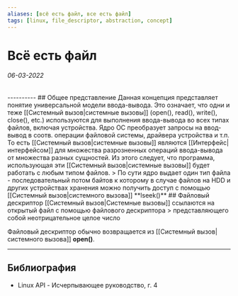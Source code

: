 ```yaml
---
aliases: [всё есть файл, все есть файл]
tags: [linux, file_descriptor, abstraction, concept]
---
```

# Всё есть файл
<h6>06-03-2022</h6>
----------
## Общее представление
Данная концепция представляет понятие универсальной модели ввода-вывода. Это означает, что одни и теже [[Системный вызов|системные вызовы]] (open(), read(), write(), close(), etc.) используются для выполнения ввода-вывода во всех типах файлов, включая устройства. Ядро ОС преобразует запросы на ввод-вывод в соотв. операции файловой системы, драйвера устройства и т.п.
То есть [[Системный вызов|системные вызовы]] являются [[Интерфейс|интерфейсом]] для множества разрозненных операций ввода-вывода от множества разных сущностей. Из этого следует, что программа, использующая эти [[Системный вызов|системные вызовы]] будет работать с любым типом файлов.
> По сути ядро выдает один тип файла - последовательный потом байтов к которому в случае файлов на HDD и других устройствах хранения можно получить доступ с помощью [[Системный вызов|системного вызова]] **lseek()**
## Файловый дескриптор
[[Системный вызов|Системные вызовы]] ссылаются на открытый файл с помощью файлового дескриптора 
> представляющего собой неотрицательное целое число

Файловый дескриптор обычно возвращается из [[Системный вызов|системного вызова]] **open()**.

---
## Библиография
- Linux API - Исчерпывающее руководство, г. 4
